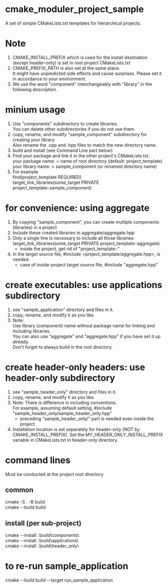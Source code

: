 # cmake_moduler_project_sample
A set of simple CMakeLists.txt templates for hierarchical projects.  

# Note
1. CMAKE_INSTALL_PREFIX which is used for the install destination (except header-only) is set in root project CMakeLists.txt  
2. CMAKE_PREFIX_PATH is also set at the same place.  
   It might have unpredicted side effects and cause surprises. Please set it in accordance to your environment.  
3. We use the word "component" interchangeably with "library" in the following description.  

# minium usage
1. Use "components" subdirectory to create libraries.  
   You can delete other subdirectories if you do not use them.  
2. copy, rename, and modify "sample_component" subdirectory for creating your library  
   Also rename the .cpp and .hpp files to match the new directory name.   
3. build and install (see Command Line part below)  
4. Find your package and link it in the other project's CMakeLists.txt.    
   your package name: = name of root directory (default: project_template)  
   your library name: = sample_component (or renamed directory name)  
5. For example  
   find(project_template REQUIRED)  
   target_link_libraries(some_target PRIVATE project_template::sample_component)  

# for convenience: using aggregate
1. By copying "sample_component", you can create multiple components (libraries) in a project  
2. Include these created libraries in aggregate/aggregate.hpp  
3. Only a single line is necessary to include all those libraries:    
   target_link_libraries(some_target PRIVATE project_template::aggregate)  
   * inside the project, get rid of "project_template::"  
4. In the target source file, #include <project_template/aggregate.hpp>, is needed.  
   * case of inside-project target source file, #include "aggregate.hpp"  

# create executables: use applications subdirectory
1. see "sample_application" directory and files in it.  
2. copy, rename, and modify it as you like.  
3. Note:  
   Use library (component) name without package name for linking and including libraries.   
   You can also use "aggregate" and "aggregate.hpp" if you have set it up already.  
   Don't forget to always build in the root directory.  

# create header-only headers: use header-only subdirectory
1. see "sample_header_only" directory and files in it.  
2. copy, rename, and modify it as you like.  
3. Note: There is difference in including conventions.  
   For example, assuming default setting, 
     #include "sample_header_only/sample_header_only.hpp"  
     * preceding "sample_header_only/" part is needed even inside the project.
4. Installation location is set separately for header-only (NOT by CMAKE_INSTALL_PREFIX). 
   Set the MY_HEADER_ONLY_INSTALL_PREFIX variable in CMakeLists.txt in header-only directory.   

# command lines
Must be conducted at the project root directory

## common
cmake -S . -B build  
cmake --build build  

## install (per sub-project)
cmake --install .\build\components\  
cmake --install .\build\applications\  
cmake --install .\build\header_only\  

# to re-run sample_application
cmake --build build --target run_sample_application